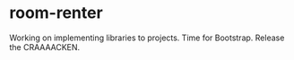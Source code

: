 # room-renter
Working on implementing libraries to projects. Time for Bootstrap. Release the CRAAAACKEN.
